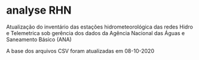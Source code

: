 # analyse RHN

Atualização do inventário das estações hidrometeorológica das redes Hidro e Telemetrica sob gerência dos dados da Agência Nacional das Águas e Saneamento Básico (ANA)

A base dos arquivos CSV foram atualizadas em 08-10-2020
